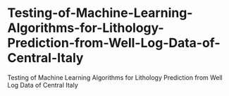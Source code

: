 # Testing-of-Machine-Learning-Algorithms-for-Lithology-Prediction-from-Well-Log-Data-of-Central-Italy
Testing of Machine Learning Algorithms for Lithology Prediction from Well Log Data of Central Italy
